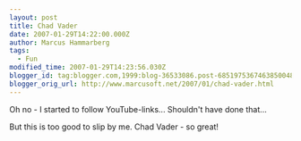 ```yaml
---
layout: post
title: Chad Vader
date: 2007-01-29T14:22:00.000Z
author: Marcus Hammarberg
tags:
  - Fun
modified_time: 2007-01-29T14:23:56.030Z
blogger_id: tag:blogger.com,1999:blog-36533086.post-6851975367463850048
blogger_orig_url: http://www.marcusoft.net/2007/01/chad-vader.html
---
```


Oh no - I started to follow YouTube-links... Shouldn't have
done that...

But this is too good to slip by me. Chad Vader - so great!
